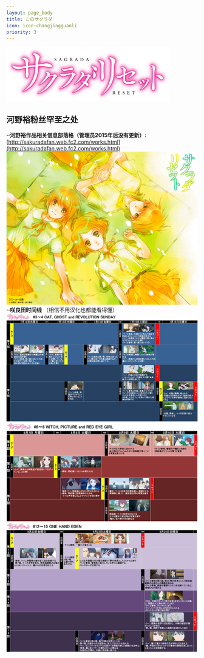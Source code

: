 ```yaml
---
layout: page_body
title: このサクラダ
icon: icon-changjingguanli
priority: 3
---
```

![SAGRADA RESET Logo](images/contents_visual_logo.png)
## 河野裕粉丝罕至之处 <br/>
**··河野裕作品相关信息部落格（管理员2015年后没有更新）:**[http://sakuradafan.web.fc2.com/works.html](http://sakuradafan.web.fc2.com/works.html)
![SAGRADA](images/db917aaa90e22086b79e9db999bfe3d0.JPG)<br/>
**··咲良田时间线**
（相信不用汉化也都能看得懂）
![TIMELINE1](images/img_timeline01.JPG)<br/>
![TIMELINE2](images/img_timeline02.JPG)<br/>
![TIMELINE3](images/img_timeline03.JPG)<br/>


